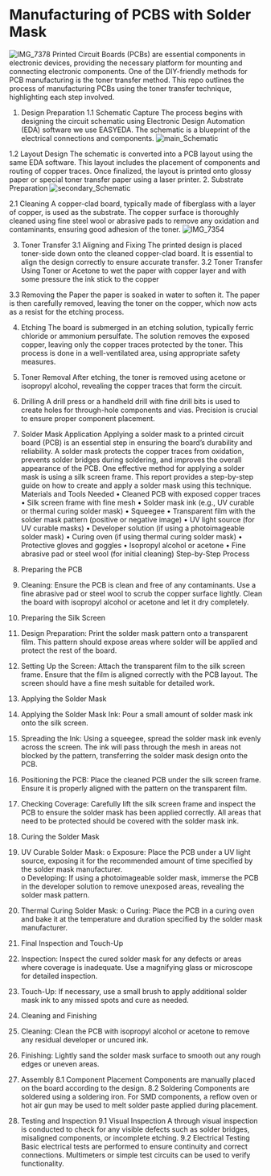# Manufacturing of PCBS with Solder Mask
![IMG_7378](https://github.com/user-attachments/assets/c0d4c2f1-4def-424f-97cf-cc3a0be6e29d)
Printed Circuit Boards (PCBs) are essential components in electronic devices, providing the necessary platform for mounting and connecting electronic components. One of the DIY-friendly methods for PCB manufacturing is the toner transfer method. This repo outlines the process of manufacturing PCBs using the toner transfer technique, highlighting each step involved.
1. Design Preparation
1.1 Schematic Capture
The process begins with designing the circuit schematic using Electronic Design Automation (EDA) software we use EASYEDA. The schematic is a blueprint of the electrical connections and components.
![main_Schematic](https://github.com/user-attachments/assets/bdc470ab-c9f0-44b3-b7dc-fc4dae3cfe45)

1.2 Layout Design
The schematic is converted into a PCB layout using the same EDA software. This layout includes the placement of components and routing of copper traces. Once finalized, the layout is printed onto glossy paper or special toner transfer paper using a laser printer.
2. Substrate Preparation
![secondary_Schematic](https://github.com/user-attachments/assets/73a4351d-982e-409a-8036-3926abc09d02)

2.1 Cleaning
A copper-clad board, typically made of fiberglass with a layer of copper, is used as the substrate. The copper surface is thoroughly cleaned using fine steel wool or abrasive pads to remove any oxidation and contaminants, ensuring good adhesion of the toner.
![IMG_7354](https://github.com/user-attachments/assets/6d05812f-57c7-4faf-86c8-a4161e7b5f13)

3. Toner Transfer
3.1 Aligning and Fixing
The printed design is placed toner-side down onto the cleaned copper-clad board. It is essential to align the design correctly to ensure accurate transfer.
3.2 Toner Transfer
Using Toner or Acetone to wet the paper with copper layer and with some pressure the ink stick to the copper
 
3.3 Removing the Paper
the paper is soaked in water to soften it. The paper is then carefully removed, leaving the toner on the copper, which now acts as a resist for the etching process.
 
4. Etching
The board is submerged in an etching solution, typically ferric chloride or ammonium persulfate. The solution removes the exposed copper, leaving only the copper traces protected by the toner. This process is done in a well-ventilated area, using appropriate safety measures.
 
5. Toner Removal
After etching, the toner is removed using acetone or isopropyl alcohol, revealing the copper traces that form the circuit.
  
6. Drilling
A drill press or a handheld drill with fine drill bits is used to create holes for through-hole components and vias. Precision is crucial to ensure proper component placement.

7. Solder Mask Application
Applying a solder mask to a printed circuit board (PCB) is an essential step in ensuring the board’s durability and reliability. A solder mask protects the copper traces from oxidation, prevents solder bridges during soldering, and improves the overall appearance of the PCB. One effective method for applying a solder mask is using a silk screen frame. This report provides a step-by-step guide on how to create and apply a solder mask using this technique.
Materials and Tools Needed
•	Cleaned PCB with exposed copper traces
•	Silk screen frame with fine mesh
•	Solder mask ink (e.g., UV curable or thermal curing solder mask)
•	Squeegee
•	Transparent film with the solder mask pattern (positive or negative image)
•	UV light source (for UV curable masks)
•	Developer solution (if using a photoimageable solder mask)
•	Curing oven (if using thermal curing solder mask)
•	Protective gloves and goggles
•	Isopropyl alcohol or acetone
•	Fine abrasive pad or steel wool (for initial cleaning)
Step-by-Step Process
1. Preparing the PCB
1.	Cleaning: Ensure the PCB is clean and free of any contaminants. Use a fine abrasive pad or steel wool to scrub the copper surface lightly. Clean the board with isopropyl alcohol or acetone and let it dry completely.
2. Preparing the Silk Screen
1.	Design Preparation: Print the solder mask pattern onto a transparent film. This pattern should expose areas where solder will be applied and protect the rest of the board.
  
2.	Setting Up the Screen: Attach the transparent film to the silk screen frame. Ensure that the film is aligned correctly with the PCB layout. The screen should have a fine mesh suitable for detailed work.
  
3. Applying the Solder Mask
1.	Applying the Solder Mask Ink: Pour a small amount of solder mask ink onto the silk screen.  
2.	Spreading the Ink: Using a squeegee, spread the solder mask ink evenly across the screen. The ink will pass through the mesh in areas not blocked by the pattern, transferring the solder mask design onto the PCB.
  

3.	Positioning the PCB: Place the cleaned PCB under the silk screen frame. Ensure it is properly aligned with the pattern on the transparent film.
 

4.	Checking Coverage: Carefully lift the silk screen frame and inspect the PCB to ensure the solder mask has been applied correctly. All areas that need to be protected should be covered with the solder mask ink.
4. Curing the Solder Mask
1.	UV Curable Solder Mask:
o	Exposure: Place the PCB under a UV light source, exposing it for the recommended amount of time specified by the solder mask manufacturer.  
o	Developing: If using a photoimageable solder mask, immerse the PCB in the developer solution to remove unexposed areas, revealing the solder mask pattern.
2.	Thermal Curing Solder Mask:
o	Curing: Place the PCB in a curing oven and bake it at the temperature and duration specified by the solder mask manufacturer.
5. Final Inspection and Touch-Up
1.	Inspection: Inspect the cured solder mask for any defects or areas where coverage is inadequate. Use a magnifying glass or microscope for detailed inspection.  
2.	Touch-Up: If necessary, use a small brush to apply additional solder mask ink to any missed spots and cure as needed.
6. Cleaning and Finishing
1.	Cleaning: Clean the PCB with isopropyl alcohol or acetone to remove any residual developer or uncured ink.
2.	Finishing: Lightly sand the solder mask surface to smooth out any rough edges or uneven areas.
 

8. Assembly
8.1 Component Placement
Components are manually placed on the board according to the design. 
8.2 Soldering
Components are soldered using a soldering iron. For SMD components, a reflow oven or hot air gun may be used to melt solder paste applied during placement.
9. Testing and Inspection
9.1 Visual Inspection
A through visual inspection is conducted to check for any visible defects such as solder bridges, misaligned components, or incomplete etching.
9.2 Electrical Testing
Basic electrical tests are performed to ensure continuity and correct connections. Multimeters or simple test circuits can be used to verify functionality.
 

